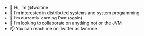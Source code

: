 - 👋 Hi, I’m @twcrone
- 👀 I’m interested in distributed systems and system programming
- 🌱 I’m currently learning Rust (again)
- 💞️ I’m looking to collaborate on anything not on the JVM
- 📫 You can reach me on Twitter as twcrone
